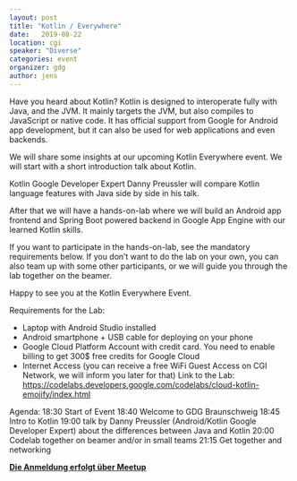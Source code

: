 ```yaml
---
layout: post
title: "Kotlin / Everywhere"
date:   2019-08-22
location: cgi
speaker: "Diverse" 
categories: event
organizer: gdg
author: jens
---
```

Have you heard about Kotlin? Kotlin is designed to interoperate fully with Java, and the JVM. It mainly targets the JVM, but also compiles to JavaScript or native code. It has official support from Google for Android app development, but it can also be used for web applications and even backends.

We will share some insights at our upcoming Kotlin Everywhere event. We will start with a short introduction talk about Kotlin.

Kotlin Google Developer Expert Danny Preussler will compare Kotlin language features with Java side by side in his talk.

After that we will have a hands-on-lab where we will build an Android app frontend and Spring Boot powered backend in Google App Engine with our learned Kotlin skills.

If you want to participate in the hands-on-lab, see the mandatory requirements below. If you don’t want to do the lab on your own, you can also team up with some other participants, or we will guide you through the lab together on the beamer.

Happy to see you at the Kotlin Everywhere Event.

Requirements for the Lab:
- Laptop with Android Studio installed
- Android smartphone + USB cable for deploying on your phone
- Google Cloud Platform Account with credit card.
You need to enable billing to get 300$ free credits for Google Cloud
- Internet Access (you can receive a free WiFi Guest Access on CGI Network, we will inform you later for that)
Link to the Lab: https://codelabs.developers.google.com/codelabs/cloud-kotlin-emojify/index.html

Agenda:
18:30 Start of Event
18:40 Welcome to GDG Braunschweig
18:45 Intro to Kotlin
19:00 talk by Danny Preussler (Android/Kotlin Google Developer Expert) about the differences between Java and Kotlin
20:00 Codelab together on beamer and/or in small teams
21:15 Get together and networking

[**Die Anmeldung erfolgt über Meetup**](https://www.meetup.com/de-DE/GDG-Braunschweig/events/263675986/)